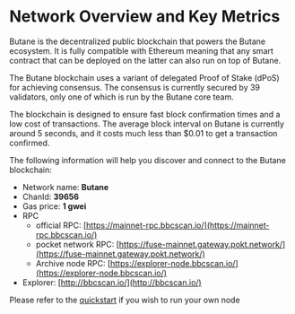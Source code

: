 # Network Overview and Key Metrics

Butane is the decentralized public blockchain that powers the Butane ecosystem. It is fully compatible with Ethereum meaning that any smart contract that can be deployed on the latter can also run on top of Butane.

The Butane blockchain uses a variant of delegated Proof of Stake \(dPoS\) for achieving consensus. The consensus is currently secured by 39 validators, only one of which is run by the Butane core team.

The blockchain is designed to ensure fast block confirmation times and a low cost of transactions. The average block interval on Butane is currently around 5 seconds, and it costs much less than $0.01 to get a transaction confirmed.

The following information will help you discover and connect to the Butane blockchain:   

* Network name: **Butane**
* ChanId: **39656**
* Gas price: **1 gwei**
* RPC
  * official RPC: [https://mainnet-rpc.bbcscan.io/](https://mainnet-rpc.bbcscan.io/)
  * pocket network RPC: [https://fuse-mainnet.gateway.pokt.network/](https://fuse-mainnet.gateway.pokt.network/)
  * Archive node RPC:  [https://explorer-node.bbcscan.io/](https://explorer-node.bbcscan.io/)
* Explorer: [http://bbcscan.io/](http://bbcscan.io/)

Please refer to the [quickstart](https://github.com/fkt20/FAKTNetwork/#using-quickstart) if you wish to run your own node

